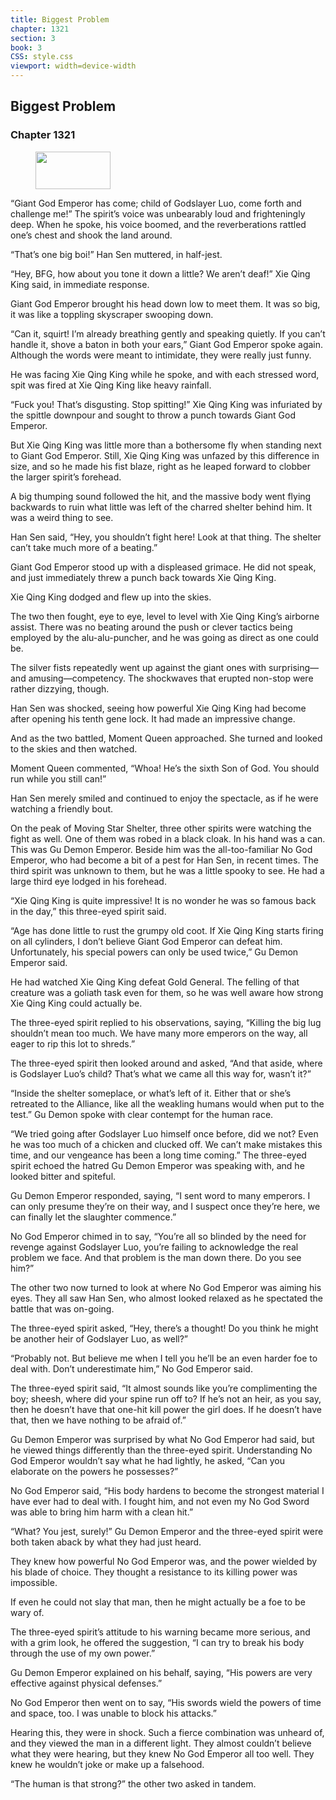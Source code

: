 ```yaml
---
title: Biggest Problem
chapter: 1321
section: 3
book: 3
CSS: style.css
viewport: width=device-width
---
```


## Biggest Problem

### Chapter 1321

<figure>
	<img src="../Images/gem.gif" alt="" id="gem" width="120" height="60" />
</figure>

“Giant God Emperor has come; child of Godslayer Luo, come forth and challenge me!” The spirit’s voice was unbearably loud and frighteningly deep. When he spoke, his voice boomed, and the reverberations rattled one’s chest and shook the land around.

“That’s one big boi!” Han Sen muttered, in half-jest.

“Hey, BFG, how about you tone it down a little? We aren’t deaf!” Xie Qing King said, in immediate response.

Giant God Emperor brought his head down low to meet them. It was so big, it was like a toppling skyscraper swooping down.

“Can it, squirt! I’m already breathing gently and speaking quietly. If you can’t handle it, shove a baton in both your ears,” Giant God Emperor spoke again. Although the words were meant to intimidate, they were really just funny.

He was facing Xie Qing King while he spoke, and with each stressed word, spit was fired at Xie Qing King like heavy rainfall.

“Fuck you! That’s disgusting. Stop spitting!” Xie Qing King was infuriated by the spittle downpour and sought to throw a punch towards Giant God Emperor.

But Xie Qing King was little more than a bothersome fly when standing next to Giant God Emperor. Still, Xie Qing King was unfazed by this difference in size, and so he made his fist blaze, right as he leaped forward to clobber the larger spirit’s forehead.

A big thumping sound followed the hit, and the massive body went flying backwards to ruin what little was left of the charred shelter behind him. It was a weird thing to see.

Han Sen said, “Hey, you shouldn’t fight here! Look at that thing. The shelter can’t take much more of a beating.”

Giant God Emperor stood up with a displeased grimace. He did not speak, and just immediately threw a punch back towards Xie Qing King.

Xie Qing King dodged and flew up into the skies.

The two then fought, eye to eye, level to level with Xie Qing King’s airborne assist. There was no beating around the push or clever tactics being employed by the alu-alu-puncher, and he was going as direct as one could be.

The silver fists repeatedly went up against the giant ones with surprising—and amusing—competency. The shockwaves that erupted non-stop were rather dizzying, though.

Han Sen was shocked, seeing how powerful Xie Qing King had become after opening his tenth gene lock. It had made an impressive change.

And as the two battled, Moment Queen approached. She turned and looked to the skies and then watched.

Moment Queen commented, “Whoa! He’s the sixth Son of God. You should run while you still can!”

Han Sen merely smiled and continued to enjoy the spectacle, as if he were watching a friendly bout.

On the peak of Moving Star Shelter, three other spirits were watching the fight as well. One of them was robed in a black cloak. In his hand was a can. This was Gu Demon Emperor. Beside him was the all-too-familiar No God Emperor, who had become a bit of a pest for Han Sen, in recent times. The third spirit was unknown to them, but he was a little spooky to see. He had a large third eye lodged in his forehead.

“Xie Qing King is quite impressive! It is no wonder he was so famous back in the day,” this three-eyed spirit said.

“Age has done little to rust the grumpy old coot. If Xie Qing King starts firing on all cylinders, I don’t believe Giant God Emperor can defeat him. Unfortunately, his special powers can only be used twice,” Gu Demon Emperor said.

He had watched Xie Qing King defeat Gold General. The felling of that creature was a goliath task even for them, so he was well aware how strong Xie Qing King could actually be.

The three-eyed spirit replied to his observations, saying, “Killing the big lug shouldn’t mean too much. We have many more emperors on the way, all eager to rip this lot to shreds.”

The three-eyed spirit then looked around and asked, “And that aside, where is Godslayer Luo’s child? That’s what we came all this way for, wasn’t it?”

“Inside the shelter someplace, or what’s left of it. Either that or she’s retreated to the Alliance, like all the weakling humans would when put to the test.” Gu Demon spoke with clear contempt for the human race.

“We tried going after Godslayer Luo himself once before, did we not? Even he was too much of a chicken and clucked off. We can’t make mistakes this time, and our vengeance has been a long time coming.” The three-eyed spirit echoed the hatred Gu Demon Emperor was speaking with, and he looked bitter and spiteful.

Gu Demon Emperor responded, saying, “I sent word to many emperors. I can only presume they’re on their way, and I suspect once they’re here, we can finally let the slaughter commence.”

No God Emperor chimed in to say, “You’re all so blinded by the need for revenge against Godslayer Luo, you’re failing to acknowledge the real problem we face. And that problem is the man down there. Do you see him?”

The other two now turned to look at where No God Emperor was aiming his eyes. They all saw Han Sen, who almost looked relaxed as he spectated the battle that was on-going.

The three-eyed spirit asked, “Hey, there’s a thought! Do you think he might be another heir of Godslayer Luo, as well?”

“Probably not. But believe me when I tell you he’ll be an even harder foe to deal with. Don’t underestimate him,” No God Emperor said.

The three-eyed spirit said, “It almost sounds like you’re complimenting the boy; sheesh, where did your spine run off to? If he’s not an heir, as you say, then he doesn’t have that one-hit kill power the girl does. If he doesn’t have that, then we have nothing to be afraid of.”

Gu Demon Emperor was surprised by what No God Emperor had said, but he viewed things differently than the three-eyed spirit. Understanding No God Emperor wouldn’t say what he had lightly, he asked, “Can you elaborate on the powers he possesses?”

No God Emperor said, “His body hardens to become the strongest material I have ever had to deal with. I fought him, and not even my No God Sword was able to bring him harm with a clean hit.”

“What? You jest, surely!” Gu Demon Emperor and the three-eyed spirit were both taken aback by what they had just heard.

They knew how powerful No God Emperor was, and the power wielded by his blade of choice. They thought a resistance to its killing power was impossible.

If even he could not slay that man, then he might actually be a foe to be wary of.

The three-eyed spirit’s attitude to his warning became more serious, and with a grim look, he offered the suggestion, “I can try to break his body through the use of my own power.”

Gu Demon Emperor explained on his behalf, saying, “His powers are very effective against physical defenses.”

No God Emperor then went on to say, “His swords wield the powers of time and space, too. I was unable to block his attacks.”

Hearing this, they were in shock. Such a fierce combination was unheard of, and they viewed the man in a different light. They almost couldn’t believe what they were hearing, but they knew No God Emperor all too well. They knew he wouldn’t joke or make up a falsehood.

“The human is that strong?” the other two asked in tandem.